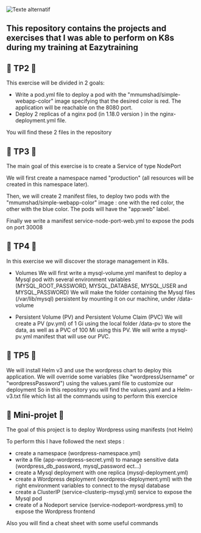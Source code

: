 ![Texte alternatif](https://www.freelogovectors.net/wp-content/uploads/2018/11/kubernetes-logo.png)


## This repository contains the projects and exercises that I was able to perform on K8s during my training at Eazytraining



## 📁  TP2  📁
This exercise will be divided in 2 goals: 
- Write a pod.yml file to deploy a pod with the "mmumshad/simple-webapp-color" image  specifying that the desired color is red.
The application will be reachable on the 8080 port.
- Deploy 2 replicas of a nginx pod (in 1.18.0 version ) in the nginx-deployment.yml file.

You will find these 2 files in the repository



## 📁  TP3  📁

The main goal of this exercise is to create a Service of type NodePort

We will first create a namespace named "production" (all resources will be created in this namespace later).

Then, we will create 2 manifest files, to deploy two pods with the "mmumshad/simple-webapp-color" image  : one with the red color, the other with the blue color.
The pods will have the "app:web" label.

Finally we write a manifest service-node-port-web.yml to expose the pods on port 30008 



## 📁  TP4  📁


In this exercise we will discover the storage management in K8s.

- Volumes
We will first write a mysql-volume.yml manifest to deploy a Mysql pod with several environment variables (MYSQL_ROOT_PASSWORD, MYSQL_DATABASE, MYSQL_USER and MYSQL_PASSWORD)
We will make the folder containing the Mysql files (/var/lib/mysql) persistent by mounting it on our machine, under /data-volume

- Persistent Volume (PV) and Persistent Volume Claim (PVC)
We will create a PV (pv.yml) of 1 Gi using the local folder /data-pv to store the data, as well as a PVC of 100 Mi using this PV.
We will write a mysql-pv.yml manifest that will use our PVC.


## 📁  TP5 📁

We will install Helm v3 and use the wordpress chart to deploy this application.
We will override some variables (like "wordpressUsername" or
"wordpressPassword") using the values.yaml file to customize our deployment
So in this repository you will find the values.yaml and a Helm-v3.txt file which list all the commands using to perform this exercice

## 📁 Mini-projet 📁

The goal of this project is to deploy Wordpress using manifests (not Helm)

To perform this I have followed the next steps :

- create a namespace (wordpress-namespace.yml)
- write a file (app-wordpress-secret.yml) to manage sensitive data (wordpress_db_password, mysql_password ect...)
- create a Mysql deployment with one replica (mysql-deployment.yml)
- create a Wordpress deployment (wordpress-deployment.yml) with the right environment variables to connect to the mysql database 
- create a ClusterIP (service-clusterip-mysql.yml) service to expose the Mysql pod
- create of a Nodeport service (service-nodeport-wordpress.yml) to expose the Wordpress frontend


Also you will find a cheat sheet with some useful commands
